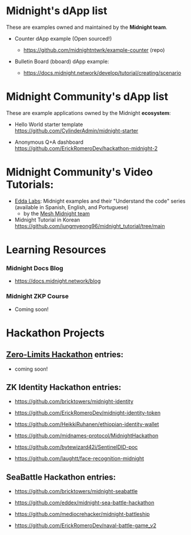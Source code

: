 # Midnight's dApp list
These are examples owned and maintained by the **Midnight team**. 

* Counter dApp example (Open sourced!) 
    *   https://github.com/midnightntwrk/example-counter (repo)

* Bulletin Board (bboard) dApp example: 
    *   https://docs.midnight.network/develop/tutorial/creating/scenario


# Midnight Community's dApp list 
These are example applications owned by the Midnight **ecosystem**: 

* Hello World starter template https://github.com/CylinderAdmin/midnight-starter

* Anonymous Q+A dashboard https://github.com/ErickRomeroDev/hackathon-midnight-2



# Midnight Community's Video Tutorials:
* [Edda Labs](https://www.youtube.com/@eddalabs): Midnight examples and their "Understand the code" series (available in Spanish, English, and Portuguese)
   * by the [Mesh Midnight team](https://midnight.meshjs.dev/en)
* Midnight Tutorial in Korean https://github.com/jungmyeong96/midnight_tutorial/tree/main

# Learning Resources
### Midnight Docs Blog
* https://docs.midnight.network/blog

### Midnight ZKP Course
* Coming soon!  
 
# Hackathon Projects 
 
## [Zero-Limits Hackathon](https://midnight.network/hackathon/zero-limits) entries: 
* coming soon!  
 
 ## ZK Identity Hackathon entries:

* https://github.com/bricktowers/midnight-identity

* https://github.com/ErickRomeroDev/midnight-identity-token

* https://github.com/HeikkiRuhanen/ethiopian-identity-wallet

* https://github.com/midnames-protocol/MidnightHackathon

* https://github.com/bytewizard42i/SentinelDID-poc

* https://github.com/laughtt/face-recognition-midnight

## SeaBattle Hackathon entries:
 
* https://github.com/bricktowers/midnight-seabattle

* https://github.com/eddex/midnight-sea-battle-hackathon

* https://github.com/mediocrehacker/midnight-battleship

* https://github.com/ErickRomeroDev/naval-battle-game_v2 


